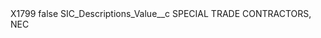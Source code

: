 <?xml version="1.0" encoding="UTF-8"?>
<CustomMetadata xmlns="http://soap.sforce.com/2006/04/metadata" xmlns:xsi="http://www.w3.org/2001/XMLSchema-instance" xmlns:xsd="http://www.w3.org/2001/XMLSchema">
    <label>X1799</label>
    <protected>false</protected>
    <values>
        <field>SIC_Descriptions_Value__c</field>
        <value xsi:type="xsd:string">SPECIAL TRADE CONTRACTORS, NEC</value>
    </values>
</CustomMetadata>
